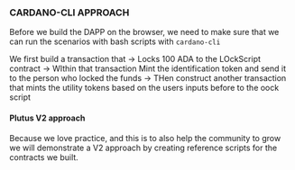 ### CARDANO-CLI APPROACH

Before we build the DAPP on the browser, we need to make sure that we can run the scenarios with bash scripts with `cardano-cli`

We first build a transaction that
-> Locks 100 ADA to the LOckScript contract
-> WIthin that transaction Mint the identification token and send it to the person who locked the funds
-> THen construct another transaction that mints the utility tokens based on the users inputs before to the oock script


#### Plutus V2 approach

Because we love practice, and this is to also help the community to grow we will demonstrate a V2 approach by creating reference scripts for the contracts we built.
